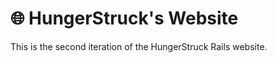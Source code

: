 # :globe_with_meridians: HungerStruck's Website

This is the second iteration of the HungerStruck Rails website.
